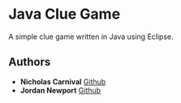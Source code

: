 # Java Clue Game

A simple clue game written in Java using Eclipse.

## Authors

* **Nicholas Carnival** [Github](https://github.com/ncarn2)
* **Jordan Newport** [Github](https://github.com/jordannewport)
